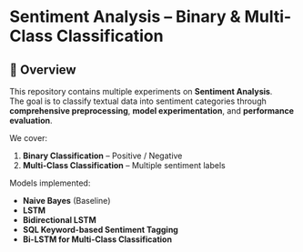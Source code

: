 # Sentiment Analysis – Binary & Multi-Class Classification

## 📌 Overview
This repository contains multiple experiments on **Sentiment Analysis**.  
The goal is to classify textual data into sentiment categories through **comprehensive preprocessing**, **model experimentation**, and **performance evaluation**.

We cover:
1. **Binary Classification** – Positive / Negative
2. **Multi-Class Classification** – Multiple sentiment labels

Models implemented:
- **Naive Bayes** (Baseline)
- **LSTM**
- **Bidirectional LSTM**
- **SQL Keyword-based Sentiment Tagging**
- **Bi-LSTM for Multi-Class Classification**
